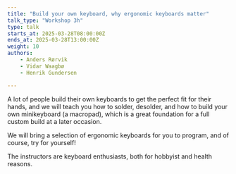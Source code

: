 ```yaml
---
title: "Build your own keyboard, why ergonomic keyboards matter"
talk_type: "Workshop 3h"
type: talk
starts_at: 2025-03-28T08:00:00Z
ends_at: 2025-03-28T13:00:00Z
weight: 10
authors:
    - Anders Rørvik
    - Vidar Waagbø
    - Henrik Gundersen

---
```

A lot of people build their own keyboards to get the perfect fit for their hands, and we will teach you how to solder, desolder, and how to build your own minikeyboard (a macropad), which is a great foundation for a full custom build at a later occasion.

We will bring a selection of ergonomic keyboards for you to program, and of course, try for yourself!

The instructors are keyboard enthusiasts, both for hobbyist and health reasons.
